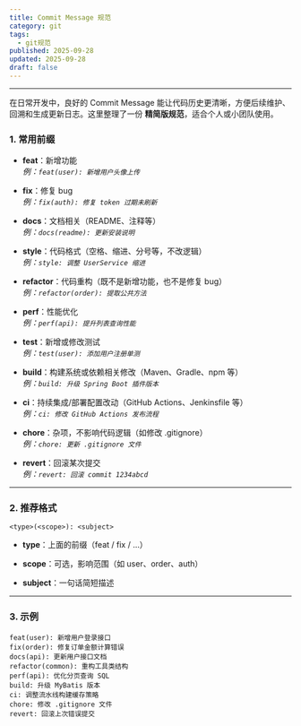 ```yaml
---
title: Commit Message 规范
category: git
tags:
  - git规范
published: 2025-09-28
updated: 2025-09-28
draft: false
---
```


---

在日常开发中，良好的 Commit Message 能让代码历史更清晰，方便后续维护、回溯和生成更新日志。这里整理了一份 **精简版规范**，适合个人或小团队使用。

### 1. 常用前缀

- **feat**：新增功能  
    _例：`feat(user): 新增用户头像上传`_
    
- **fix**：修复 bug  
    _例：`fix(auth): 修复 token 过期未刷新`_
    
- **docs**：文档相关（README、注释等）  
    _例：`docs(readme): 更新安装说明`_
    
- **style**：代码格式（空格、缩进、分号等，不改逻辑）  
    _例：`style: 调整 UserService 缩进`_
    
- **refactor**：代码重构（既不是新增功能，也不是修复 bug）  
    _例：`refactor(order): 提取公共方法`_
    
- **perf**：性能优化  
    _例：`perf(api): 提升列表查询性能`_
    
- **test**：新增或修改测试  
    _例：`test(user): 添加用户注册单测`_
    
- **build**：构建系统或依赖相关修改（Maven、Gradle、npm 等）  
    _例：`build: 升级 Spring Boot 插件版本`_
    
- **ci**：持续集成/部署配置改动（GitHub Actions、Jenkinsfile 等）  
    _例：`ci: 修改 GitHub Actions 发布流程`_
    
- **chore**：杂项，不影响代码逻辑（如修改 .gitignore）  
    _例：`chore: 更新 .gitignore 文件`_
    
- **revert**：回滚某次提交  
    _例：`revert: 回滚 commit 1234abcd`_
    

---

### 2. 推荐格式

```
<type>(<scope>): <subject>
```

- **type**：上面的前缀（feat / fix / ...）
    
- **scope**：可选，影响范围（如 user、order、auth）
    
- **subject**：一句话简短描述
    

---

### 3. 示例

```
feat(user): 新增用户登录接口
fix(order): 修复订单金额计算错误
docs(api): 更新用户接口文档
refactor(common): 重构工具类结构
perf(api): 优化分页查询 SQL
build: 升级 MyBatis 版本
ci: 调整流水线构建缓存策略
chore: 修改 .gitignore 文件
revert: 回滚上次错误提交
```